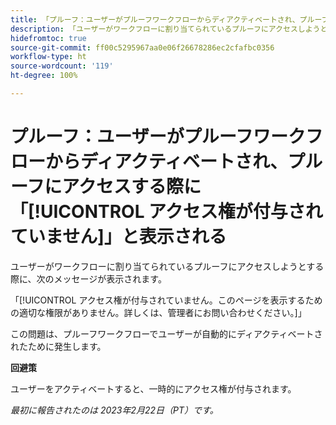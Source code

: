 ```yaml
---
title: 「プルーフ：ユーザーがプルーフワークフローからディアクティベートされ、プルーフにアクセスする際に「アクセス権が付与されていません」と表示される」
description: 「ユーザーがワークフローに割り当てられているプルーフにアクセスしようとする際に、「アクセス権が付与されていません」というメッセージが表示されます。」
hidefromtoc: true
source-git-commit: ff00c5295967aa0e06f26678286ec2cfafbc0356
workflow-type: ht
source-wordcount: '119'
ht-degree: 100%

---
```



# プルーフ：ユーザーがプルーフワークフローからディアクティベートされ、プルーフにアクセスする際に「[!UICONTROL アクセス権が付与されていません]」と表示される

<!--This is on both the WF and WFP TOCs-->

ユーザーがワークフローに割り当てられているプルーフにアクセスしようとする際に、次のメッセージが表示されます。

「[!UICONTROL アクセス権が付与されていません。このページを表示するための適切な権限がありません。詳しくは、管理者にお問い合わせください。]」

この問題は、プルーフワークフローでユーザーが自動的にディアクティベートされたために発生します。

**回避策**

ユーザーをアクティベートすると、一時的にアクセス権が付与されます。

_最初に報告されたのは 2023年2月22日（PT）です。_

